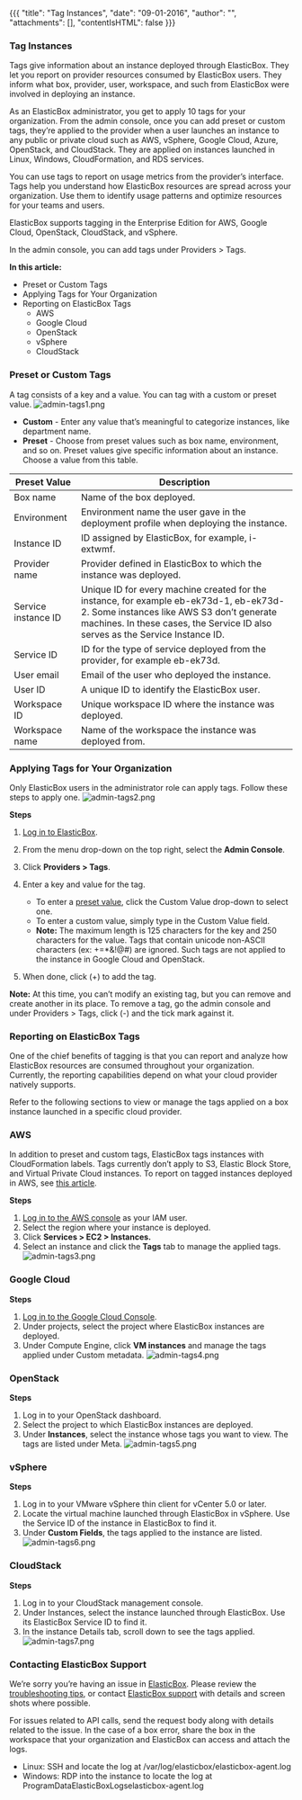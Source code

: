 {{{
"title": "Tag Instances",
"date": "09-01-2016",
"author": "",
"attachments": [],
"contentIsHTML": false
}}}

### Tag Instances
Tags give information about an instance deployed through ElasticBox. They let you report on provider resources consumed by ElasticBox users. They inform what box, provider, user, workspace, and such from ElasticBox were involved in deploying an instance.

As an ElasticBox administrator, you get to apply 10 tags for your organization. From the admin console, once you can add preset or custom tags, they’re applied to the provider when a user launches an instance to any public or private cloud such as AWS, vSphere, Google Cloud, Azure, OpenStack, and CloudStack. They are applied on instances launched in Linux, Windows, CloudFormation, and RDS services.

You can use tags to report on usage metrics from the provider’s interface. Tags help you understand how ElasticBox resources are spread across your organization. Use them to identify usage patterns and optimize resources for your teams and users.

ElasticBox supports tagging in the Enterprise Edition for AWS, Google Cloud, OpenStack, CloudStack, and vSphere.

In the admin console, you can add tags under Providers > Tags.

**In this article:**
* Preset or Custom Tags
* Applying Tags for Your Organization
* Reporting on ElasticBox Tags
   * AWS
   * Google Cloud
   * OpenStack
   * vSphere
   * CloudStack

### Preset or Custom Tags
A tag consists of a key and a value. You can tag with a custom or preset value.
![admin-tags1.png](../images/ElasticBox/admin-tags1.png)

* **Custom** - Enter any value that’s meaningful to categorize instances, like department name.
* **Preset** - Choose from preset values such as box name, environment, and so on. Preset values give specific information about an instance. Choose a value from this table.

| Preset Value | Description |
|-------------------|----------------|
| Box name | Name of the box deployed. |
| Environment | Environment name the user gave in the deployment profile when deploying the instance. |
| Instance ID | ID assigned by ElasticBox, for example, i-extwmf. |
| Provider name | Provider defined in ElasticBox to which the instance was deployed. |
| Service instance ID | Unique ID for every machine created for the instance, for example eb-ek73d-1, eb-ek73d-2. Some instances like AWS S3 don’t generate machines. In these cases, the Service ID also serves as the Service Instance ID. |
| Service ID | ID for the type of service deployed from the provider, for example eb-ek73d. |
| User email | Email of the user who deployed the instance. |
| User ID | A unique ID to identify the ElasticBox user. |
| Workspace ID | Unique workspace ID where the instance was deployed. |
| Workspace name | Name of the workspace the instance was deployed from. |

### Applying Tags for Your Organization
Only ElasticBox users in the administrator role can apply tags. Follow these steps to apply one.
![admin-tags2.png](../images/ElasticBox/admin-tags2.png)

**Steps**
1. [Log in to ElasticBox](http://elasticbox.com/login/).
2. From the menu drop-down on the top right, select the **Admin Console**.
3. Click **Providers > Tags**.
4. Enter a key and value for the tag.
   * To enter a [preset value](https://www.ctl.io/knowledge-base/ElasticBox/resource-tags.md/#preset-or-custom-tags), click the Custom Value drop-down to select one.
   * To enter a custom value, simply type in the Custom Value field.
   * **Note:** The maximum length is 125 characters for the key and 250 characters for the value. Tags that contain unicode non-ASCII characters (ex: +=*&!@#) are ignored. Such tags are not applied to the instance in Google Cloud and OpenStack.

5. When done, click (+) to add the tag.

**Note:** At this time, you can’t modify an existing tag, but you can remove and create another in its place. To remove a tag, go the admin console and under Providers > Tags, click (-) and the tick mark against it.

### Reporting on ElasticBox Tags
One of the chief benefits of tagging is that you can report and analyze how ElasticBox resources are consumed throughout your organization. Currently, the reporting capabilities depend on what your cloud provider natively supports.

Refer to the following sections to view or manage the tags applied on a box instance launched in a specific cloud provider.

### AWS
In addition to preset and custom tags, ElasticBox tags instances with CloudFormation labels. Tags currently don’t apply to S3, Elastic Block Store, and Virtual Private Cloud instances. To report on tagged instances deployed in AWS, see [this article](https://docs.aws.amazon.com/AWSEC2/latest/UserGuide/usage-reports.html#usage-reports-prereqs).

**Steps**
1. [Log in to the AWS console](https://console.aws.amazon.com/) as your IAM user.
2. Select the region where your instance is deployed.
3. Click **Services > EC2 > Instances.**
4. Select an instance and click the **Tags** tab to manage the applied tags.
   ![admin-tags3.png](../images/ElasticBox/admin-tags3.png)

### Google Cloud

**Steps**
1. [Log in to the Google Cloud Console](https://console.developers.google.com/).
2. Under projects, select the project where ElasticBox instances are deployed.
3. Under Compute Engine, click **VM instances** and manage the tags applied under Custom metadata.
   ![admin-tags4.png](../images/ElasticBox/admin-tags4.png)

### OpenStack

**Steps**
1. Log in to your OpenStack dashboard.
2. Select the project to which ElasticBox instances are deployed.
3. Under **Instances**, select the instance whose tags you want to view. The tags are listed under Meta.
   ![admin-tags5.png](../images/ElasticBox/admin-tags5.png)

### vSphere

**Steps**
1. Log in to your VMware vSphere thin client for vCenter 5.0 or later.
2. Locate the virtual machine launched through ElasticBox in vSphere. Use the Service ID of the instance in ElasticBox to find it.
3. Under **Custom Fields**, the tags applied to the instance are listed.
   ![admin-tags6.png](../images/ElasticBox/admin-tags6.png)

### CloudStack

**Steps**
1. Log in to your CloudStack management console.
2. Under Instances, select the instance launched through ElasticBox. Use its ElasticBox Service ID to find it.
3. In the instance Details tab, scroll down to see the tags applied.
   ![admin-tags7.png](../images/ElasticBox/admin-tags7.png)

### Contacting ElasticBox Support
We’re sorry you’re having an issue in [ElasticBox](//www.ctl.io/elasticbox/). Please review the [troubleshooting tips](./troubleshooting/troubleshooting-tips.md), or contact [ElasticBox support](mailto:support@elasticbox.com) with details and screen shots where possible.

For issues related to API calls, send the request body along with details related to the issue. In the case of a box error, share the box in the workspace that your organization and ElasticBox can access and attach the logs.
* Linux: SSH and locate the log at /var/log/elasticbox/elasticbox-agent.log
* Windows: RDP into the instance to locate the log at ProgramDataElasticBoxLogselasticbox-agent.log

